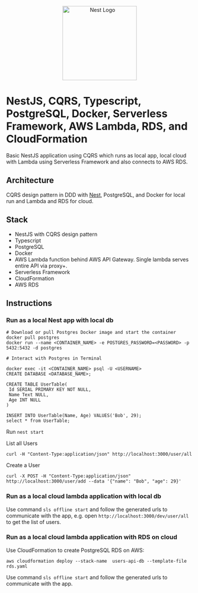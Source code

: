 <p align="center">
  <a href="http://nestjs.com/" target="blank"><img src="https://nestjs.com/img/logo-small.svg" width="200" alt="Nest Logo" /></a>
</p>

[circleci-image]: https://img.shields.io/circleci/build/github/nestjs/nest/master?token=abc123def456
[circleci-url]: https://circleci.com/gh/nestjs/nest


# NestJS, CQRS, Typescript, PostgreSQL, Docker, Serverless Framework, AWS Lambda, RDS, and CloudFormation

Basic NestJS application using CQRS which runs as local app, local cloud with Lambda using Serverless Framework and also connects to AWS RDS. 

## Architecture

CQRS design pattern in DDD with [Nest](https://github.com/nestjs/nest), PostgreSQL, and Docker for local run and Lambda and RDS for cloud.

## Stack

- NestJS with CQRS design pattern
- Typescript
- PostgreSQL
- Docker
- AWS Lambda function behind AWS API Gateway. Single lambda serves entire API via proxy+.
- Serverless Framework
- CloudFormation
- AWS RDS

## Instructions

### Run as a local Nest app with local db

```
# Download or pull Postgres Docker image and start the container
docker pull postgres
docker run --name <CONTAINER_NAME> -e POSTGRES_PASSWORD=<PASSWORD> -p 5432:5432 -d postgres
```

```
# Interact with Postgres in Terminal

docker exec -it <CONTAINER_NAME> psql -U <USERNAME>
CREATE DATABASE <DATABASE_NAME>;

CREATE TABLE UserTable(
 Id SERIAL PRIMARY KEY NOT NULL,
 Name Text NULL,
 Age INT NULL
)

INSERT INTO UserTable(Name, Age) VALUES('Bob', 29);
select * from UserTable;
```

Run `nest start`

List all Users
```
curl -H "Content-Type:application/json" http://localhost:3000/user/all
```

Create a User
```
curl -X POST -H "Content-Type:application/json" http://localhost:3000/user/add --data '{"name": "Bob", "age": 29}'
```

### Run as a local cloud lambda application with local db
  
Use command `sls offline start` and follow the generated urls to communicate with the app, e.g. open `http://localhost:3000/dev/user/all` to get the list of users. 

### Run as a local cloud lambda application with RDS on cloud

Use CloudFormation to create PostgreSQL RDS on AWS:

`aws cloudformation deploy --stack-name  users-api-db --template-file rds.yaml`

Use command `sls offline start` and follow the generated urls to communicate with the app.

